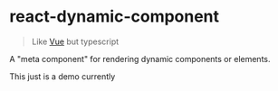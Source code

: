 # react-dynamic-component

> Like [Vue](https://vuejs.org/api/built-in-special-elements.html#component) but typescript

A "meta component" for rendering dynamic components or elements.

This just is a demo currently
